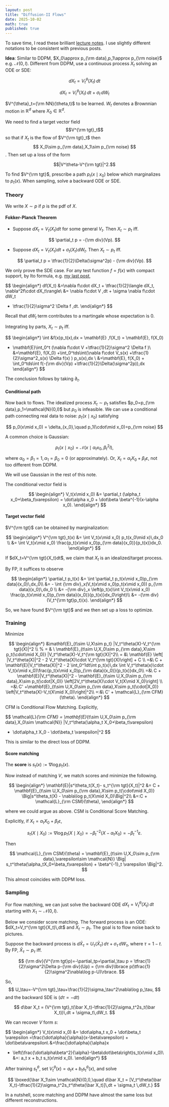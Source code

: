 ```yaml
---
layout: post
title: "Diffusion-II Flows"
date: 2025-10-02
math: true
published: true
---
```


To save time, I read these brilliant [lecture notes](https://arxiv.org/abs/2506.02070). I use slightly different notations to be consistent with previous posts.

**Idea**:
Similar to DDPM, $X_0\approx p_{\rm data},p_1\approx p_{\rm noise}$ e.g. $\mathcal{N}(0,I)$.
Different from DDPM, use a continuous process $X_t$ solving an ODE or SDE:


$$
\begin{equation}
\tag{ODE}
dX_t = V^{\theta}_t(X_t)\,dt
\end{equation}
$$

$$
\begin{equation}
\tag{SDE}
dX_t = V^{\theta}_t(X_t)\,dt + \sigma_t\,dW_t
\end{equation}
$$

$V^{\theta}_t={\rm NN}(\theta,t)$ to be learned. 
$W_t$ denotes a Brownnian motion in $\mathbb{R}^d$ where $X_0\in \mathbb{R}^d.$ 

We need to find a target vector field 
$$V^{\rm tgt}_t$$
so that if $X_t$ is the flow of $V^{\rm tgt}_t$ then 
$$
X_0\sim p_{\rm data},X_1\sim p_{\rm noise}
$$.
Then set up a loss of the form  

$$|V^\theta-V^{\rm tgt}|^2.$$

To find $V^{\rm tgt}$, prescribe a path $p_t(x\mid x_0)$ below which marginalizes to $p_t(x)$. When sampling, solve a backward ODE or SDE.


### Theory

We write $X\sim p$ if $p$ is the pdf of $X$.

#### Fokker-Planck Theorem

- Suppose $dX_t=V_t(X_t)dt$ for some general $V_t$. Then $X_t\sim p_t$ iff.

$$
\partial_t p = -{\rm div}(Vp).
$$

- Suppose $dX_t=V_t(X_t)dt+\sigma_t(X_t)dW_t$. Then $X_t\sim p_t$ iff.

$$
\partial_t p = \tfrac{1}{2}\Delta(\sigma^2p) - {\rm div}(Vp).
$$

We only prove the SDE case.
For any test function $f=f(x)$ with compact support, by Ito formula, e.g. [my last post](https://ziluma.github.io/2025/10/01/Ito.html),

$$
\begin{align*}
df(X_t)
&=\nabla f\cdot dX_t + \tfrac{1}{2}\langle dX_t, \nabla^2f\cdot dX_t\rangle\\ 
&= \nabla f\cdot V \,dt + \sigma \nabla f\cdot dW_t 
+ \tfrac{1}{2}\sigma^2 \Delta f \,dt.
\end{align*}
$$

Recall that $dW_t$ term contributes to a martingale whose expectation is 0.

Integrating by parts, $X_t\sim p_t$ iff.

$$
\begin{align*}
\int &f(x)p_t(x)\,dx
= \mathbf{E} \,f(X_t)
= \mathbf{E}\, f(X_0)
+ \mathbf{E}\int_0^t (\nabla f\cdot V +\tfrac{1}{2}\sigma^2 \Delta f )\\ 
&=\mathbf{E}\, f(X_0) +\int_0^tds\int(\nabla f\cdot V_s(x) +\tfrac{1}{2}\sigma^2_s(x) \Delta f(x) ) p_s(x)\,dx \\
&=\mathbf{E}\, f(X_0) + \int_0^tds\int f(-{\rm div}(Vp) +\tfrac{1}{2}\Delta(\sigma^2p))\,dx 
\end{align*}
$$

The conclusion follows by taking $\partial_t$.

#### Conditional path

Now back to flows. The idealized process $X_t\sim p_t$ satisfies $p_0=p_{\rm data},p_1=\mathcal{N}(0,I)$ but $p_0$ is infeasible. 
We can use a conditional path connecting real data to noise: $p_t(x\mid x_0)$ satisfying

$$
p_0(x\mid x_0) = \delta_{x_0},\quad p_1(\cdot\mid x_0)=p_{\rm noise}
$$

A common choice is Gaussian:

$$
p_t(x\mid x_0) = \mathcal{N}(x\mid \alpha_tx_0, \beta_t^2I),
$$

where $\alpha_0=\beta_1=1,\alpha_1=\beta_0=0$ (or approximately).
Or, $X_t=\alpha_t X_0 + \beta_t \varepsilon$, not too different from DDPM.

We will use Gaussian in the rest of this note.

The conditional vector field is

$$
\begin{align*}
    V_t(x\mid x_0) &= \partial_t (\alpha_t x_0+\beta_t\varepsilon) =
    \dot\alpha x_0 + \dot\beta \beta^{-1}(x-\alpha x_0).
\end{align*}
$$

#### Target vector field

$V^{\rm tgt}$ can be obtained by marginalization:

$$
\begin{align*}
    V^{\rm tgt}_t(x)
    &= \int V_t(x\mid x_0) p_t(x_0\mid x)\,dx_0 \\
    &= \int V_t(x\mid x_0) \frac{p_t(x\mid x_0)p_{\rm data}(x_0)}{p_t(x)}dx_0.
\end{align*}
$$

If $dX_t=V^{\rm tgt}(X_t)dt$, we claim that $X_t$ is an idealized/target process.

By FP, it suffices to observe 

$$
\begin{align*}
\partial_t p_t(x)
&= \int \partial_t p_t(x\mid x_0)p_{\rm data}(x_0)\,dx_0\\
&= - \int {\rm div}_x(V_t(x\mid x_0)p_t(x\mid x_0)) p_{\rm data}(x_0)\,dx_0 \\ 
&= -{\rm div}_x \left(p_t(x)\int V_t(x\mid x_0) \frac{p_t(x\mid x_0)p_{\rm data}(x_0)}{p_t(x)}dx_0\right)\\ 
&= -{\rm div}(V_t^{\rm tgt}p_t)(x).
\end{align*}
$$

So, we have found $V^{\rm tgt}$ and we then set up a loss to optimize.

### Training

Minimize 

$$
\begin{align*}
&\mathbf{E}_{t\sim U,X\sim p_t} |V_t^\theta(X)-V_t^{\rm tgt}(X)|^2 \\
% = & \ \mathbf{E}_{t\sim U,X_0\sim p_{\rm data},X\sim p_t(\cdot\mid X_0)} |V_t^\theta(X)-V_t^{\rm tgt}(X)|^2\\ 
= &\ \mathbf{E} \left[ |V_t^\theta(X)|^2 
    - 2 V_t^\theta(X)\cdot V_t^{\rm tgt}(X)\right] + C \\ 
=&\ C + \mathbf{E}|V_t^\theta(X)|^2 
    - 2 \int_0^1dt\int p_t(x)\,dx \int V_t^\theta(x)\cdot V_t(x\mid x_0)\frac{p_t(x\mid x_0)p_{\rm data}(x_0)}{p_t(x)}dx_0\\ 
=&\ C + \mathbf{E}|V_t^\theta(X)|^2 
    - \mathbf{E}_{t\sim U,X_0\sim p_{\rm data},X\sim p_t(\cdot|X_0)} \left[2V_t^\theta(X)\cdot V_t(X\mid X_0)\right] \\
=&\ C' +\mathbf{E}_{t\sim U,X_0\sim p_{\rm data},X\sim p_t(\cdot|X_0)} \left|V_t^\theta(X)-V_t(X\mid X_0)\right|^2\\
=:&\ C' + \mathcal{L}_{\rm CFM}(\theta).
\end{align*}
$$

CFM is Conditional Flow Matching.
Explicitly,

$$
\mathcal{L}_{\rm CFM}
= \mathbf{E}_{t\sim U,X_0\sim p_{\rm data},X_0\sim \mathcal{N}} |V_t^\theta(\alpha_t X_0+\beta_t\varepsilon)
- \dot\alpha_t X_0 - \dot\beta_t \varepsilon|^2
$$

This is similar to the direct loss of DDPM.

#### Score matching

The **score** is $s_t(x):=\nabla \log p_t(x)$.



Now instead of matching $V$, we match scores and minimize the following.

$$
\begin{align*}
\mathbf{E}|s^\theta_t(X_t)- s_t^{\rm tgt}(X_t)|^2
&= C + \mathbf{E}_{t\sim U,X_0\sim p_{\rm data},X\sim p_t(\cdot\mid X_0)} \Big|s^\theta_t(X) - \nabla\log p_t(X\mid X_0)\Big|^2\\ 
&=:C + \mathcal{L}_{\rm CSM}(\theta),
\end{align*}
$$

where we could argue as above. CSM is Conditional Score Matching.

Explicitly, if $X_t=\alpha_t X_0 + \beta_t \varepsilon,$

$$
s_t(X\mid X_0):= \nabla\log p_t(X\mid X_0)
= - \beta_t^{-2}(X-\alpha_t X_0)
= -\beta^{-1}_t \varepsilon.
$$

Then

$$
\mathcal{L}_{\rm CSM}(\theta)
= \mathbf{E}_{t\sim U,X_0\sim p_{\rm data},\varepsilon\sim \mathcal{N}} \Big|
    s_t^\theta(\alpha_tX_0+\beta_t\varepsilon)
    + \beta^{-1}_t \varepsilon
\Big|^2.
$$

This almost coincides with DDPM loss.



### Sampling 

For flow matching, we can just solve the backward ODE $dX_t = V_t^\theta(X_t)\, dt$ starting with $X_1\sim \mathcal{N}(0,I)$.

Below we consider score matching. 
The forward process is an ODE: $dX_t=V_t^{\rm tgt}(X_t)\,dt$ and $X_t\sim p_t$. The goal is to flow noise back to pictures.

Suppose the backward process is $d\bar X_\tau=U_\tau(\bar X_\tau)\,d\tau+\sigma_\tau\,dW_\tau$, 
where $\tau=1-t$.
By FP, $\bar X_\tau\sim p_\tau$ iff. 

$$
{\rm div}(V^{\rm tgt}p)=-\partial_tp=\partial_\tau p = \tfrac{1}{2}\sigma^2\Delta p-{\rm div}(Up)
= {\rm div}\lbrace
p(\tfrac{1}{2}\sigma^2\nabla\log p-U)\rbrace.
$$

So, 
$$
U_\tau=-V^{\rm tgt}_\tau+\frac{1}{2}\sigma_\tau^2\nabla\log p_\tau,
$$
and the backward SDE is 
($d\tau=-dt$)

$$
d\bar X_t = (V^{\rm tgt}_t(\bar X_t)-\tfrac{1}{2}\sigma_t^2s_t(\bar X_t))\,dt + \sigma_t\,dW_t.
$$

We can recover $V$ form $s$:

$$
\begin{align*}
V_t(x\mid x_0) 
&= \dot\alpha_t x_0 + \dot\beta_t \varepsilon
=\frac{\dot\alpha}{\alpha}(x-\beta\varepsilon) + \dot\beta\varepsilon\\ 
&=\frac{\dot\alpha}{\alpha}x 
+ \left(\frac{\dot\alpha\beta^2}{\alpha}-\beta\dot\beta\right)s_t(x\mid x_0)\\ 
&=: a_t x + b_t s_t(x\mid x_0).
\end{align*}
$$

After training $s_t^\theta$,  set $V_t^\theta(x)=a_tx+b_ts_t^\theta(x),$
and solve

$$
\boxed{\bar X_1\sim \mathcal{N}(0,I),\quad 
d\bar X_t = [V_t^\theta(\bar X_t)-\tfrac{1}{2}\sigma_t^2s_t^\theta(\bar X_t)]\,dt + \sigma_t \,dW_t.}
$$


In a nutshell, score matching and DDPM have almost the same loss but different reconstructions. 